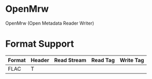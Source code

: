 # OpenMrw

OpenMrw (Open Metadata Reader Writer)

# Format Support

| Format | Header | Read Stream | Read Tag | Write Tag |
|:-------|:-------|:------------|:---------|:----------|
| FLAC   | T      |             |          |           |